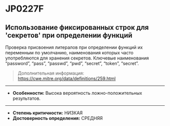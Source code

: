 # JP0227F
## Использование фиксированных строк для 'секретов' при определении функций

Проверка присвоения литералов при определении функций их переменным по умолчанию, наименования которых часто 
употребляются для хранения секретов. 
Ключевые наименования “password”, “pass”, “passwd”, “pwd”, “secret”, “token”, “secret”.

> Дополнительная информация:
> <https://cwe.mitre.org/data/definitions/259.html>
---

* __Особенности:__ Высока вероятность ложно-положительных результатов.
___
<!---
NOTE!! CHANGE TO HIGH or MEDIUM FOR BOTH
НУЖНО ДОРАБОТАТЬ И ДОБАВИТЬ ПРОВЕРКУ ФП, И ДОПоЛНИТЬ ДОКУМЕНТАЦИЮ
-->
* __Степень критичности:__ НИЗКАЯ
* __Достоверность определения:__ СРЕДНЯЯ